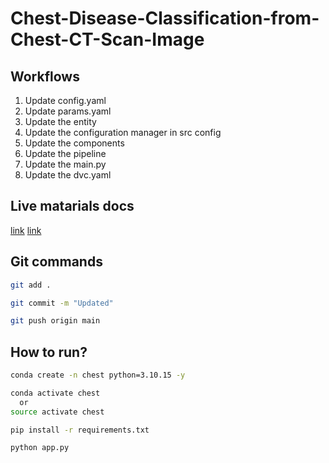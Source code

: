 # Chest-Disease-Classification-from-Chest-CT-Scan-Image


## Workflows

1. Update config.yaml
2. Update params.yaml
3. Update the entity
4. Update the configuration manager in src config
5. Update the components
6. Update the pipeline 
7. Update the main.py
8. Update the dvc.yaml 



## Live matarials docs

[link](https://docs.google.com/document/d/1UFiHnyKRqgx8Lodsvdzu58LbVjdWHNf-uab2WmhE0A4/edit?usp=sharing)
[link](https://drive.google.com/)

## Git commands

```bash
git add .

git commit -m "Updated"

git push origin main
```

## How to run?

```bash
conda create -n chest python=3.10.15 -y
```

```bash
conda activate chest
  or
source activate chest
```

```bash
pip install -r requirements.txt
```

```bash
python app.py
```




